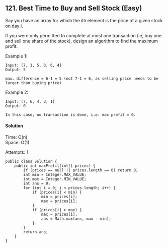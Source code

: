 ## 121. Best Time to Buy and Sell Stock (Easy)
Say you have an array for which the ith element is the price of a given stock on day i.

If you were only permitted to complete at most one transaction (ie, buy one and sell one share of the stock), design an algorithm to find the maximum profit.

Example 1:
~~~
Input: [7, 1, 5, 3, 6, 4]
Output: 5

max. difference = 6-1 = 5 (not 7-1 = 6, as selling price needs to be larger than buying price)
~~~

Example 2:
~~~
Input: [7, 6, 4, 3, 1]
Output: 0

In this case, no transaction is done, i.e. max profit = 0.
~~~

#### Solution
Time: O(n) <br>
Space: O(1) <br>

Attempts: 1
~~~
public class Solution {
    public int maxProfit(int[] prices) {
        if (prices == null || prices.length == 0) return 0;
        int min = Integer.MAX_VALUE;
        int max = Integer.MIN_VALUE;
        int ans = 0;
        for (int i = 0; i < prices.length; i++) {
            if (prices[i] < min) {
                min = prices[i];
                max = prices[i];
            }
            if (prices[i] > max) {
                max = prices[i];
                ans = Math.max(ans, max - min);
            }
        }
        return ans;
    }
}
~~~
